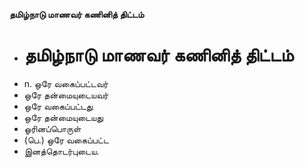**தமிழ்நாடு மாணவர் கணினித் திட்டம்**
- # தமிழ்நாடு மாணவர் கணினித் திட்டம்
- n. ஒரே வகைப்பட்டவர்
- ஒரே தன்மையுடையவர்
- ஒரே வகைப்பட்டது
- ஒரே தன்மையுடையது
- ஓரினப்பொருள்
- (பெ.) ஒரே வகைப்பட்ட
- இனத்தொடர்புடைய.

